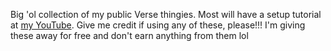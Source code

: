 Big 'ol collection of my public Verse thingies. Most will have a setup tutorial at [my YouTube](https://www.youtube.com/@lunalotlyt).
Give me credit if using any of these, please!!! I'm giving these away for free and don't earn anything from them lol
